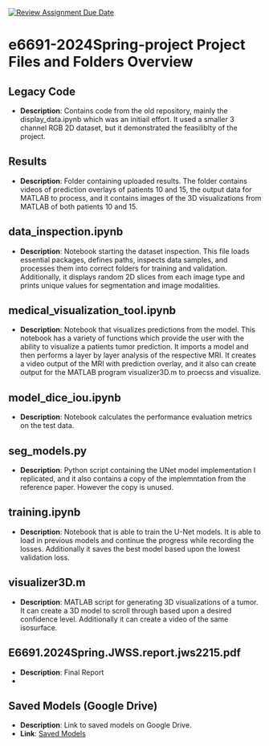 [![Review Assignment Due Date](https://classroom.github.com/assets/deadline-readme-button-24ddc0f5d75046c5622901739e7c5dd533143b0c8e959d652212380cedb1ea36.svg)](https://classroom.github.com/a/ifbeTrPr)
# e6691-2024Spring-project Project Files and Folders Overview

## Legacy Code
- **Description**: Contains code from the old repository, mainly the display_data.ipynb which was an initiail effort. It used a smaller 3 channel RGB 2D dataset, but it demonstrated the feasiliblty of the project. 

## Results
- **Description**: Folder containing uploaded results. The folder contains videos of prediction overlays of patients 10 and 15, the output data for MATLAB to process, and it contains images of the 3D visualizations from MATLAB of both patients 10 and 15. 

## data_inspection.ipynb
- **Description**: Notebook starting the dataset inspection. This file loads essential packages, defines paths, inspects data samples, and processes them into correct folders for training and validation. Additionally, it displays random 2D slices from each image type and prints unique values for segmentation and image modalities.

## medical_visualization_tool.ipynb
- **Description**: Notebook that visualizes predictions from the model. This notebook has a variety of functions which provide the user with the ability to visualize a patients tumor prediction. It imports a model and then performs a layer by layer analysis of the respective MRI. It creates a video output of the MRI with prediction overlay, and it also can create output for the MATLAB program visualizer3D.m to proecss and visualize. 

## model_dice_iou.ipynb
- **Description**: Notebook calculates the performance evaluation metrics on the test data.

## seg_models.py
- **Description**: Python script containing the UNet model implementation I replicated, and it also contains a copy of the implemntation from the reference paper. However the copy is unused.

## training.ipynb
- **Description**: Notebook that is able to train the U-Net models. It is able to load in previous models and continue the progress while recording the losses. Additionally it saves the best model based upon the lowest validation loss. 

## visualizer3D.m
- **Description**: MATLAB script for generating 3D visualizations of a tumor. It can create a 3D model to scroll through based upon a desired confidence level. Additionally it can create a video of the same isosurface. 

## E6691.2024Spring.JWSS.report.jws2215.pdf
- **Description**: Final Report
- 
## Saved Models (Google Drive)
- **Description**: Link to saved models on Google Drive.
- **Link**: [Saved Models](https://drive.google.com/file/d/1FuDpOWiBS80hauSfiT39cOldma9NDcLW/view?usp=drive_link)
